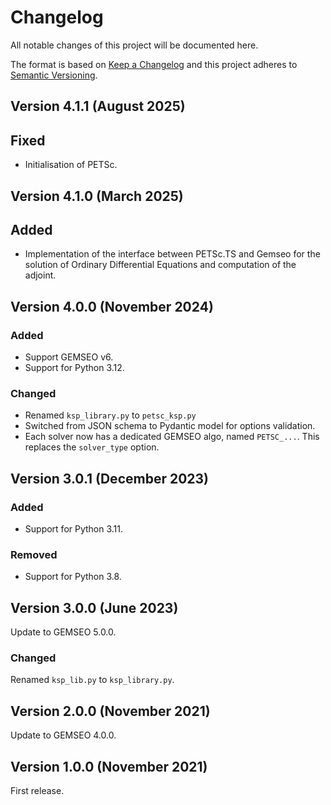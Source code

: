 <!--
Copyright 2021 IRT Saint Exupéry, https://www.irt-saintexupery.com

This work is licensed under the Creative Commons Attribution-ShareAlike 4.0
International License. To view a copy of this license, visit
http://creativecommons.org/licenses/by-sa/4.0/ or send a letter to Creative
Commons, PO Box 1866, Mountain View, CA 94042, USA.
-->

<!--
Changelog titles are:
- Added: for new features.
- Changed: for changes in existing functionality.
- Deprecated: for soon-to-be removed features.
- Removed: for now removed features.
- Fixed: for any bug fixes.
- Security: in case of vulnerabilities.
-->

# Changelog

All notable changes of this project will be documented here.

The format is based on
[Keep a Changelog](https://keepachangelog.com/en/1.0.0)
and this project adheres to
[Semantic Versioning](https://semver.org/spec/v2.0.0.html).

## Version 4.1.1 (August 2025)

## Fixed

- Initialisation of PETSc.

## Version 4.1.0 (March 2025)

## Added

- Implementation of the interface between PETSc.TS and Gemseo for the solution of Ordinary Differential Equations and computation of the adjoint.

## Version 4.0.0 (November 2024)

### Added

- Support GEMSEO v6.
- Support for Python 3.12.

### Changed

- Renamed `ksp_library.py` to `petsc_ksp.py`
- Switched from JSON schema to Pydantic model for options validation.
- Each solver now has a dedicated GEMSEO algo, named `PETSC_...`. This replaces the
  `solver_type` option.

## Version 3.0.1 (December 2023)

### Added

- Support for Python 3.11.

### Removed

- Support for Python 3.8.

## Version 3.0.0 (June 2023)

Update to GEMSEO 5.0.0.

### Changed

Renamed `ksp_lib.py` to `ksp_library.py`.

## Version 2.0.0 (November 2021)

Update to GEMSEO 4.0.0.

## Version 1.0.0 (November 2021)

First release.
